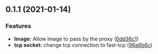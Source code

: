 ## 0.1.1 (2021-01-14)


### Features

* **Image:** Allow image to pass by the proxy ([6dd36c1](https://github.com/mmahrous/bitpipe-CLI/commit/6dd36c1e29a2fe37d649b85946ddc609f3556f5e))
* **tcp socket:** change tcp connection to fast-tcp ([96a6b6c](https://github.com/mmahrous/bitpipe-CLI/commit/96a6b6ca421958672cff4dd3ca8331726ebb237a))



